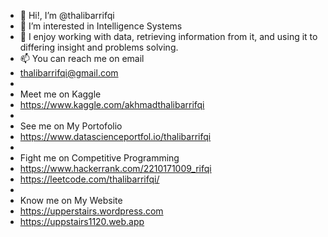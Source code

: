 - 👋 Hi!, I’m @thalibarrifqi
- 👀 I’m interested in Intelligence Systems
- 🌱 I enjoy working with data, retrieving information from it, and using it to differing insight and problems solving.
- 📫 You can reach me on email
- thalibarrifqi@gmail.com
-
- Meet me on Kaggle
- https://www.kaggle.com/akhmadthalibarrifqi
-
- See me on My Portofolio
- https://www.datascienceportfol.io/thalibarrifqi
-
- Fight me on Competitive Programming
- https://www.hackerrank.com/2210171009_rifqi
- https://leetcode.com/thalibarrifqi/
- 
- Know me on My Website
- https://upperstairs.wordpress.com
- https://uppstairs1120.web.app

<!---
thalibarrifqi/thalibarrifqi is a ✨ special ✨ repository because its `README.md` (this file) appears on your GitHub profile.
You can click the Preview link to take a look at your changes.
--->
